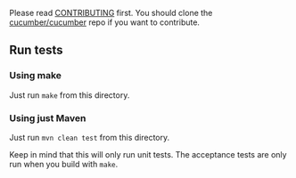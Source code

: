 Please read [CONTRIBUTING](https://github.com/cucumber/cucumber/blob/master/CONTRIBUTING.md) first.
You should clone the [cucumber/cucumber](https://github.com/cucumber/cucumber) repo if you want
to contribute.

## Run tests

### Using make

Just run `make` from this directory.

### Using just Maven

Just run `mvn clean test` from this directory.

Keep in mind that this will only run unit tests. The acceptance tests are only
run when you build with `make`.
